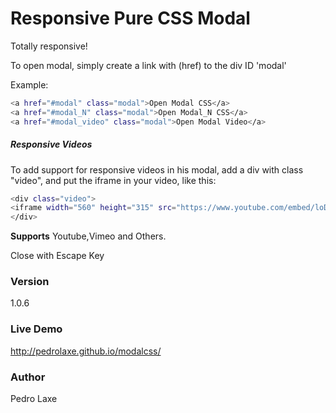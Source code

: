 # Responsive Pure CSS Modal
Totally responsive!

To open modal, simply create a link with (href) to the div ID 'modal'

Example:
```sh
<a href="#modal" class="modal">Open Modal CSS</a>
<a href="#modal_N" class="modal">Open Modal_N CSS</a>
<a href="#modal_video" class="modal">Open Modal Video</a>
```
##### Responsive Videos
To add support for responsive videos in his modal, add a div with class "video", and put the iframe in your video, like this:
```sh
<div class="video">
<iframe width="560" height="315" src="https://www.youtube.com/embed/loD9nLUIQLU" frameborder="0"></iframe>
</div>
```
**Supports**
Youtube,Vimeo and Others.

Close with Escape Key

### Version
1.0.6

### Live Demo
http://pedrolaxe.github.io/modalcss/

### Author
Pedro Laxe
